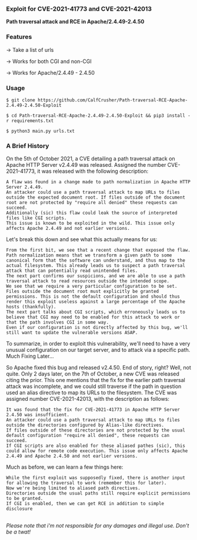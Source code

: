 ### Exploit for CVE-2021-41773 and CVE-2021-42013
**Path traversal attack and RCE in Apache/2.4.49-2.4.50**

### Features

-> Take a list of urls

-> Works for both CGI and non-CGI

-> Works for Apache/2.4.49 - 2.4.50


### Usage

`$ git clone https://github.com/CalfCrusher/Path-traversal-RCE-Apache-2.4.49-2.4.50-Exploit`

`$ cd Path-traversal-RCE-Apache-2.4.49-2.4.50-Exploit && pip3 install -r requirements.txt`

`$ python3 main.py urls.txt`

### A Brief History 

On the 5th of October 2021, a CVE detailing a path traversal attack on Apache HTTP Server v2.4.49 was released. Assigned the number CVE-2021-41773, it was released with the following description:

    A flaw was found in a change made to path normalization in Apache HTTP Server 2.4.49.
    An attacker could use a path traversal attack to map URLs to files outside the expected document root. If files outside of the document root are not protected by "require all denied" these requests can succeed.
    Additionally (sic) this flaw could leak the source of interpreted files like CGI scripts.
    This issue is known to be exploited in the wild. This issue only affects Apache 2.4.49 and not earlier versions. 

Let's break this down and see what this actually means for us:

    From the first bit, we see that a recent change that exposed the flaw. Path normalization means that we transform a given path to some canonical form that the software can understand, and thus map to the actual filesystem. This already leads us to suspect a path traversal attack that can potentially read unintended files.
    The next part confirms our suspicions, and we are able to use a path traversal attack to read resources outside the intended scope.
    We see that we require a very particular configuration to be set. Files outside the document root must explicitly be granted permissions. This is not the default configuration and should thus render this exploit useless against a large percentage of the Apache hosts (thankfully).
    The next part talks about CGI scripts, which erroneously leads us to believe that CGI may need to be enabled for this attack to work or that the path involves CGI in some way.
    Even if our configuration is not directly affected by this bug, we'll still want to update the vulnerable versions ASAP.

To summarize, in order to exploit this vulnerability, we'll need to have a very unusual configuration on our target server, and to attack via a specific path.
Much Fixing Later...

So Apache fixed this bug and released v2.4.50. End of story, right? Well, not quite. Only 2 days later, on the 7th of October, a new CVE was released citing the prior. This one mentions that the fix for the earlier path traversal attack was incomplete, and we could still traverse if the path in question used an alias directive to map its URLs to the filesystem. The CVE was assigned number CVE-2021-42013, with the description as follows:

    It was found that the fix for CVE-2021-41773 in Apache HTTP Server 2.4.50 was insufficient.
    An attacker could use a path traversal attack to map URLs to files outside the directories configured by Alias-like directives.
    If files outside of these directories are not protected by the usual default configuration "require all denied", these requests can succeed.
    If CGI scripts are also enabled for these aliased pathes (sic), this could allow for remote code execution. This issue only affects Apache 2.4.49 and Apache 2.4.50 and not earlier versions. 

Much as before, we can learn a few things here:

    While the first exploit was supposedly fixed, there is another input for allowing the traversal to work (remember this for later).
    Now we're being limited to aliased path directives.
    Directories outside the usual paths still require explicit permissions to be granted.
    If CGI is enabled, then we can get RCE in addition to simple disclosure

##

*Please note that i'm not responsible for any damages and illegal use. Don't be a twat!*
